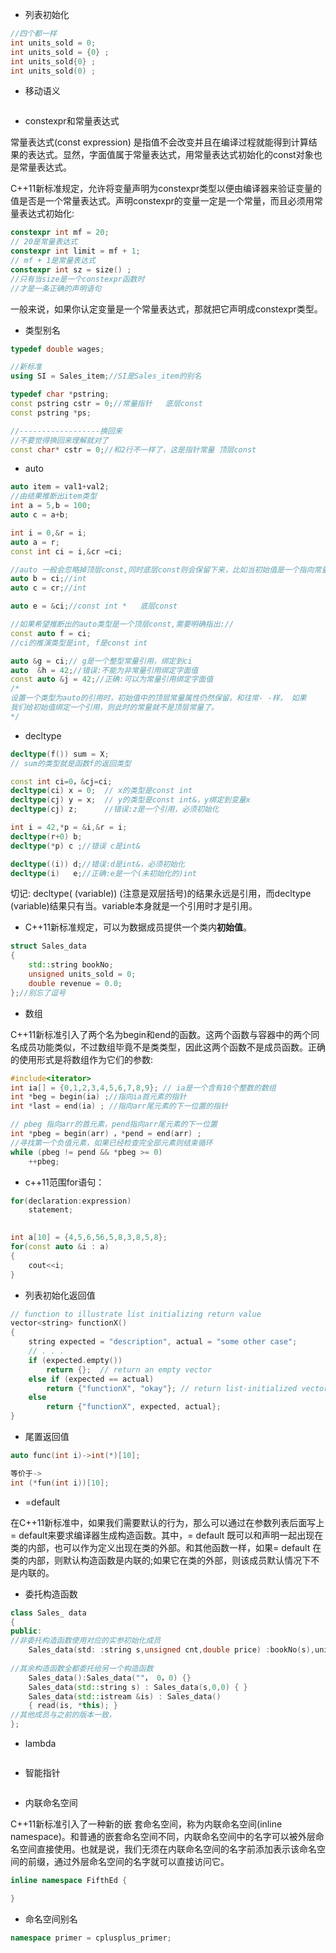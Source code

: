 - 列表初始化

```c++
//四个都一样
int units_sold = 0;
int units_sold = {0} ;
int units_sold{0} ;
int units_sold(0) ;
```

- 移动语义

```

```

- constexpr和常量表达式

常量表达式(const expression) 是指值不会改变并且在编译过程就能得到计算结果的表达式。显然，字面值属于常量表达式，用常量表达式初始化的const对象也是常量表达式。

C++11新标准规定，允许将变量声明为constexpr类型以便由编译器来验证变量的值是否是一个常量表达式。声明constexpr的变量一定是一个常量，而且必须用常量表达式初始化:

```c++
constexpr int mf = 20;
// 20是常量表达式
constexpr int limit = mf + 1;
// mf + 1是常量表达式
constexpr int sz = size() ;
//只有当size是一个constexpr函数时
//才是一条正确的声明语句
```

一般来说，如果你认定变量是一个常量表达式，那就把它声明成constexpr类型。

- 类型别名

```c++
typedef double wages;

//新标准
using SI = Sales_item;//SI是Sales_item的别名
```

```c++
typedef char *pstring;
const pstring cstr = 0;//常量指针   底层const
const pstring *ps;

//------------------换回来
//不要觉得换回来理解就对了
const char* cstr = 0;//和2行不一样了，这是指针常量 顶层const
```



- auto

```c++
auto item = val1+val2;
//由结果推断出item类型
int a = 5,b = 100;
auto c = a+b;
```

```c++
int i = 0,&r = i;
auto a = r;
const int ci = i,&cr =ci;

//auto 一般会忽略掉顶层const,同时底层const则会保留下来，比如当初始值是一个指向常量的指针时:
auto b = ci;//int
auto c = cr;//int 

auto e = &ci;//const int *   底层const

//如果希望推断出的auto类型是一个顶层const,需要明确指出://
const auto f = ci;
//ci的推演类型是int, f是const int

auto &g = ci;// g是一个整型常量引用，绑定到ci
auto  &h = 42;//错误:不能为非常量引用绑定字面值
const auto &j = 42;//正确:可以为常量引用绑定字面值
/*
设置一个类型为auto的引用时，初始值中的顶层常量属性仍然保留。和往常- -样， 如果
我们给初始值绑定一个引用，则此时的常量就不是顶层常量了。
*/
```



- decltype

```c++
decltype(f()) sum = X;
// sum的类型就是函数f的返回类型
```

```c++
const int ci=0，&cj=ci;
decltype(ci) x = 0;  // x的类型是const int
decltype(cj) y = x;  // y的类型是const int&，y绑定到变量x
decltype(cj) z;      //错误:z是一个引用，必须初始化
```

```c++
int i = 42,*p = &i,&r = i;
decltype(r+0) b;
decltype(*p) c ;//错误 c是int&

decltype((i)) d;//错误:d是int&，必须初始化
decltype(i)   e;//正确:e是一个(未初始化的)int
```

切记: decltype( (variable)) (注意是双层括号)的结果永远是引用，而decltype (variable)结果只有当。variable本身就是一个引用时才是引用。



- C++11新标准规定，可以为数据成员提供一个类内**初始值**。

```c++
struct Sales_data 
{
    std::string bookNo;
    unsigned units_sold = 0;
    double revenue = 0.0;
};//别忘了逗号
```



- 数组

C++11新标准引入了两个名为begin和end的函数。这两个函数与容器中的两个同名成员功能类似，不过数组毕竟不是类类型，因此这两个函数不是成员函数。正确的使用形式是将数组作为它们的参数:

```c++
#include<iterator>
int ia[] = {0,1,2,3,4,5,6,7,8,9}; // ia是一个含有10个整数的数组
int *beg = begin(ia) ;//指向ia首元素的指针
int *last = end(ia) ; //指向arr尾元素的下一位置的指针

// pbeg 指向arr的首元素，pend指向arr尾元素的下一位置
int *pbeg = begin(arr) ，*pend = end(arr) ;
//寻找第一个负值元素，如果已经检查完全部元素则结束循环
while (pbeg != pend && *pbeg >= 0)
	++pbeg;

```



- c++11范围for语句：

```c++
for(declaration:expression)
	statement;
	

int a[10] = {4,5,6,56,5,8,3,8,5,8};
for(const auto &i : a)
{
    cout<<i;
}
```



- 列表初始化返回值

```c++
// function to illustrate list initializing return value
vector<string> functionX()
{
	string expected = "description", actual = "some other case";
	// . . .
	if (expected.empty())
		return {};  // return an empty vector
	else if (expected == actual)
		return {"functionX", "okay"}; // return list-initialized vector
	else 
		return {"functionX", expected, actual}; 
}
```



- 尾置返回值

```c++
auto func(int i)->int(*)[10];

等价于->
int (*fun(int i))[10];
```



- =default

在C++11新标准中，如果我们需要默认的行为，那么可以通过在参数列表后面写上= default来要求编译器生成构造函数。其中，= default 既可以和声明一起出现在类的内部，也可以作为定义出现在类的外部。和其他函数一样，如果= default 在类的内部，则默认构造函数是内联的;如果它在类的外部，则该成员默认情况下不是内联的。



- 委托构造函数

```c++
class Sales_ data
{
public:
//非委托构造函数使用对应的实参初始化成员
    Sales_data(std: :string s,unsigned cnt,double price) :bookNo(s),units_sold(cnt), revenue(cnt*price) {}
    
//其余构造函数全都委托给另一个构造函数
	Sales_data():Sales_data(""， 0，0) {}
	Sales_data(std::string s) : Sales_data(s,0,0) { }
	Sales_data(std::istream &is) : Sales_data()
	{ read(is, *this); }
//其他成员与之前的版本一致，
};

```



- lambda

```

```

- 智能指针

```

```



- 内联命名空间

C++11新标准引入了一种新的嵌 套命名空间，称为内联命名空间(inline namespace)。和普通的嵌套命名空间不同，内联命名空间中的名字可以被外层命名空间直接使用。也就是说，我们无须在内联命名空间的名字前添加表示该命名空间的前缀，通过外层命名空间的名字就可以直接访问它。

```c++
inline namespace FifthEd {

}
```



- 命名空间别名

```c++
namespace primer = cplusplus_primer;
```

